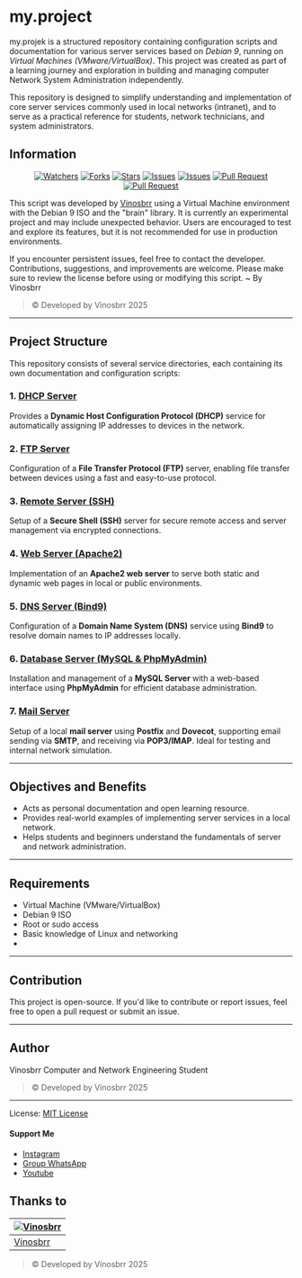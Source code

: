 # my.project
my.projek is a structured repository containing configuration scripts and documentation for various server services based on *Debian 9*, running on *Virtual Machines (VMware/VirtualBox)*. This project was created as part of a learning journey and exploration in building and managing computer Network System Administration independently.

This repository is designed to simplify understanding and implementation of core server services commonly used in local networks (intranet), and to serve as a practical reference for students, network technicians, and system administrators.

## Information

<div align="center">
<a href="https://github.com/vinosbrr/Sbrr-Bot/watchers"><img title="Watchers" src="https://img.shields.io/github/watchers/vinosbrr/Sbrr-Bot?label=Watchers&color=green&style=flat-square"></a>
<a href="https://github.com/vinosbrr/Sbrr-Bot/network/members"><img title="Forks" src="https://img.shields.io/github/forks/vinosbrr/Sbrr-Bot?label=Forks&color=blue&style=flat-square"></a>
<a href="https://github.com/vinosbrr/Sbrr-Bot/stargazers"><img title="Stars" src="https://img.shields.io/github/stars/vinosbrr/Sbrr-Bot?label=Stars&color=yellow&style=flat-square"></a>
<a href="https://github.com/vinosbrr/Sbrr-Bot/issues"><img title="Issues" src="https://img.shields.io/github/issues/vinosbrr/Sbrr-Bot?label=Issues&color=success&style=flat-square"></a>
<a href="https://github.com/vinosbrr/Sbrr-Bot/issues?q=is%3Aissue+is%3Aclosed"><img title="Issues" src="https://img.shields.io/github/issues-closed/vinosbrr/Sbrr-Bot?label=Issues&color=red&style=flat-square"></a>
<a href="https://github.com/vinosbrr/Sbrr-Bot/pulls"><img title="Pull Request" src="https://img.shields.io/github/issues-pr/vinosbrr/Sbrr-Bot?label=PullRequest&color=success&style=flat-square"></a>
<a href="https://github.com/vinosbrr/Sbrr-Bot/pulls?q=is%3Apr+is%3Aclosed"><img title="Pull Request" src="https://img.shields.io/github/issues-pr-closed/vinosbrr/Sbrr-Bot?label=PullRequest&color=red&style=flat-square"></a>
</div>



This script was developed by [Vinosbrr](https://github.com/vinosbrr) using a Virtual Machine environment with the Debian 9 ISO and the "brain" library. It is currently an experimental project and may include unexpected behavior. Users are encouraged to test and explore its features, but it is not recommended for use in production environments.

If you encounter persistent issues, feel free to contact the developer. Contributions, suggestions, and improvements are welcome. Please make sure to review the license before using or modifying this script. ~ By Vinosbrr
> © Developed by Vinosbrr 2025

---
## Project Structure
This repository consists of several service directories, each containing its own documentation and configuration scripts:

### 1. [DHCP Server](./dhcp-server)
Provides a **Dynamic Host Configuration Protocol (DHCP)** service for automatically assigning IP addresses to devices in the network.

### 2. [FTP Server](./ftp-server)
Configuration of a **File Transfer Protocol (FTP)** server, enabling file transfer between devices using a fast and easy-to-use protocol.

### 3. [Remote Server (SSH)](./remote-server)
Setup of a **Secure Shell (SSH)** server for secure remote access and server management via encrypted connections.

### 4. [Web Server (Apache2)](./web-server)
Implementation of an **Apache2 web server** to serve both static and dynamic web pages in local or public environments.

### 5. [DNS Server (Bind9)](./dns-server)
Configuration of a **Domain Name System (DNS)** service using **Bind9** to resolve domain names to IP addresses locally.

### 6. [Database Server (MySQL & PhpMyAdmin)](./database-server)
Installation and management of a **MySQL Server** with a web-based interface using **PhpMyAdmin** for efficient database administration.

### 7. [Mail Server](./mail-server%20)
Setup of a local **mail server** using **Postfix** and **Dovecot**, supporting email sending via **SMTP**, and receiving via **POP3/IMAP**. Ideal for testing and internal network simulation.

---
## Objectives and Benefits
- Acts as personal documentation and open learning resource.
- Provides real-world examples of implementing server services in a local network.
- Helps students and beginners understand the fundamentals of server and network administration.

---
## Requirements
- Virtual Machine (VMware/VirtualBox)
- Debian 9 ISO
- Root or sudo access
- Basic knowledge of Linux and networking
- 
---
## Contribution
This project is open-source. If you'd like to contribute or report issues, feel free to open a pull request or submit an issue.

---
## Author
Vinosbrr
Computer and Network Engineering Student  
> © Developed by Vinosbrr 2025

---
License: [MIT License](./LICENSE)

#### Support Me
- [Instagram](https://www.instagram.com/vinosbrr?igsh=MWJ6dXU1eXdzdWcwbw==)
- [Group WhatsApp](https://chat.whatsapp.com/KZmCzNMege942CH7qa7176)
- [Youtube](https://youtube.com/@wongesbrr?si=RQbf8_FRIju8ACCU)

## Thanks to
| [![Vinosbrr](https://github.com/vinosbrr.png?size=100)](https://github.com/vinosbrr)
| --- | 
| [Vinosbrr](https://github.com/vinosbrr) |
> © Developed by Vinosbrr 2025

